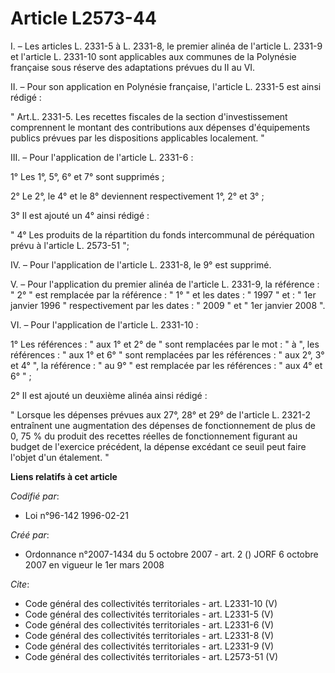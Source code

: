 # Article L2573-44

I. – Les articles L. 2331-5 à L. 2331-8, le premier alinéa de l'article L. 2331-9 et l'article L. 2331-10 sont applicables
aux communes de la Polynésie française sous réserve des adaptations prévues du II au VI.

II. – Pour son application en Polynésie française, l'article L. 2331-5 est ainsi rédigé :

" Art.L. 2331-5. Les recettes fiscales de la section d'investissement comprennent le montant des contributions aux dépenses
d'équipements publics prévues par les dispositions applicables localement. "

III. – Pour l'application de l'article L. 2331-6 :

1° Les 1°, 5°, 6° et 7° sont supprimés ;

2° Le 2°, le 4° et le 8° deviennent respectivement 1°, 2° et 3° ;

3° Il est ajouté un 4° ainsi rédigé :

" 4° Les produits de la répartition du fonds intercommunal de péréquation prévu à l'article L. 2573-51  ";

IV. – Pour l'application de l'article L. 2331-8, le 9° est supprimé.

V. – Pour l'application du premier alinéa de l'article L. 2331-9, la référence : " 2° " est remplacée par la référence : " 1°
" et les dates : " 1997 " et : " 1er janvier 1996 " respectivement par les dates : " 2009 " et " 1er janvier 2008 ".

VI. – Pour l'application de l'article L. 2331-10 :

1° Les références : " aux 1° et 2° de " sont remplacées par le mot : " à ", les références : " aux 1° et 6° " sont remplacées
par les références : " aux 2°, 3° et 4° ", la référence : " au 9° " est remplacée par les références : " aux 4° et 6° " ;

2° Il est ajouté un deuxième alinéa ainsi rédigé :

" Lorsque les dépenses prévues aux 27°, 28° et 29° de l'article L. 2321-2 entraînent une augmentation des dépenses de
fonctionnement de plus de 0, 75 % du produit des recettes réelles de fonctionnement figurant au budget de l'exercice
précédent, la dépense excédant ce seuil peut faire l'objet d'un étalement. "

**Liens relatifs à cet article**

_Codifié par_:

  - Loi n°96-142 1996-02-21

_Créé par_:

  - Ordonnance n°2007-1434 du 5 octobre 2007 - art. 2 () JORF 6 octobre 2007 en vigueur le 1er mars 2008

_Cite_:

  - Code général des collectivités territoriales - art. L2331-10 (V)
  - Code général des collectivités territoriales - art. L2331-5 (V)
  - Code général des collectivités territoriales - art. L2331-6 (V)
  - Code général des collectivités territoriales - art. L2331-8 (V)
  - Code général des collectivités territoriales - art. L2331-9 (V)
  - Code général des collectivités territoriales - art. L2573-51 (V)
